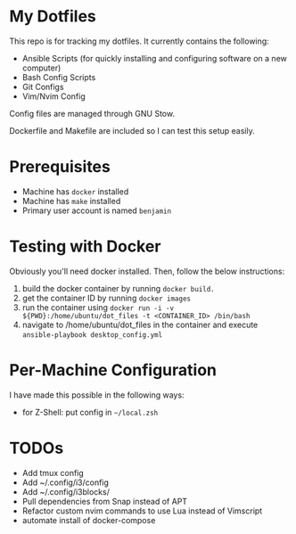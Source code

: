 # My Dotfiles

This repo is for tracking my dotfiles. It currently contains the following:

- Ansible Scripts (for quickly installing and configuring software on a new computer)
- Bash Config Scripts
- Git Configs
- Vim/Nvim Config

Config files are managed through GNU Stow.

Dockerfile and Makefile are included so I can test this setup easily.

# Prerequisites

- Machine has `docker` installed
- Machine has `make` installed
- Primary user account is named `benjamin`

# Testing with Docker

Obviously you'll need docker installed. Then, follow the below instructions:

1. build the docker container by running `docker build.`
2. get the container ID by running `docker images`
3. run the container using `docker run -i -v ${PWD}:/home/ubuntu/dot_files -t <CONTAINER_ID> /bin/bash`
4. navigate to /home/ubuntu/dot_files in the container and execute `ansible-playbook desktop_config.yml`

# Per-Machine Configuration

I have made this possible in the following ways:

- for Z-Shell: put config in `~/local.zsh`

# TODOs

- Add tmux config
- Add ~/.config/i3/config
- Add ~/.config/i3blocks/
- Pull dependencies from Snap instead of APT
- Refactor custom nvim commands to use Lua instead of Vimscript
- automate install of docker-compose
